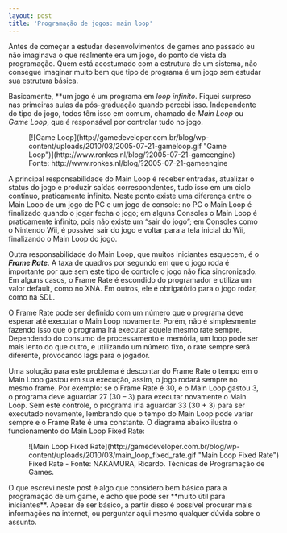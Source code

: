 ```yaml
---
layout: post
title: 'Programação de jogos: main loop'
---
```


Antes de começar a estudar desenvolvimentos de games ano passado eu não imaginava o que realmente era um jogo, do ponto de vista da programação. Quem está acostumado com a estrutura de um sistema, não consegue imaginar muito bem que tipo de programa é um jogo sem estudar sua estrutura básica.

Basicamente, **um jogo é um programa em *loop *infinito**. Fiquei surpreso nas primeiras aulas da pós-graduação quando percebi isso. Independente do tipo do jogo, todos têm isso em comum, chamado de *Main Loop* ou *Game Loop*, que é responsável por controlar tudo no jogo.

<figure class="wp-caption aligncenter" id="attachment_413" style="width: 422px">[![Game Loop](http://gamedeveloper.com.br/blog/wp-content/uploads/2010/03/2005-07-21-gameloop.gif "Game Loop")](http://www.ronkes.nl/blog/?2005-07-21-gameengine)<figcaption class="wp-caption-text">Fonte: http://www.ronkes.nl/blog/?2005-07-21-gameengine</figcaption></figure>A principal responsabilidade do Main Loop é receber entradas, atualizar o status do jogo e produzir saídas correspondentes, tudo isso em um ciclo contínuo, praticamente infinito. Neste ponto existe uma diferença entre o Main Loop de um jogo de PC e um jogo de console: no PC o Main Loop é finalizado quando o jogar fecha o jogo; em alguns Consoles o Main Loop é praticamente infinito, pois não existe um “sair do jogo”; em Consoles como o Nintendo Wii, é possível sair do jogo e voltar para a tela inicial do Wii, finalizando o Main Loop do jogo.

Outra responsabilidade do Main Loop, que muitos iniciantes esquecem, é o ***Frame Rate***. A taxa de quadros por segundo em que o jogo roda é importante por que sem este tipo de controle o jogo não fica sincronizado. Em alguns casos, o Frame Rate é escondido do programador e utiliza um valor default, como no XNA. Em outros, ele é obrigatório para o jogo rodar, como na SDL.

O Frame Rate pode ser definido com um número que o programa deve esperar até executar o Main Loop novamente. Porém, não é simplesmente fazendo isso que o programa irá executar aquele mesmo rate sempre. Dependendo do consumo de processamento e memória, um loop pode ser mais lento do que outro, e utilizando um número fixo, o rate sempre será diferente, provocando lags para o jogador.

Uma solução para este problema é descontar do Frame Rate o tempo em o Main Loop gastou em sua execução, assim, o jogo rodará sempre no mesmo frame. Por exemplo: se o Frame Rate é 30, e o Main Loop gastou 3, o programa deve aguardar 27 (30 – 3) para executar novamente o Main Loop. Sem este controle, o programa iria aguardar 33 (30 + 3) para ser executado novamente, lembrando que o tempo do Main Loop pode variar sempre e o Frame Rate é uma constante. O diagrama abaixo ilustra o funcionamento do Main Loop Fixed Rate:

<figure class="wp-caption aligncenter" id="attachment_416" style="width: 506px">![Main Loop Fixed Rate](http://gamedeveloper.com.br/blog/wp-content/uploads/2010/03/main_loop_fixed_rate.gif "Main Loop Fixed Rate")<figcaption class="wp-caption-text">Fixed Rate - Fonte: NAKAMURA, Ricardo. Técnicas de Programação de Games.</figcaption></figure>O que escrevi neste post é algo que considero bem básico para a programação de um game, e acho que pode ser **muito útil para iniciantes**. Apesar de ser básico, a partir disso é possível procurar mais informações na internet, ou perguntar aqui mesmo qualquer dúvida sobre o assunto.
